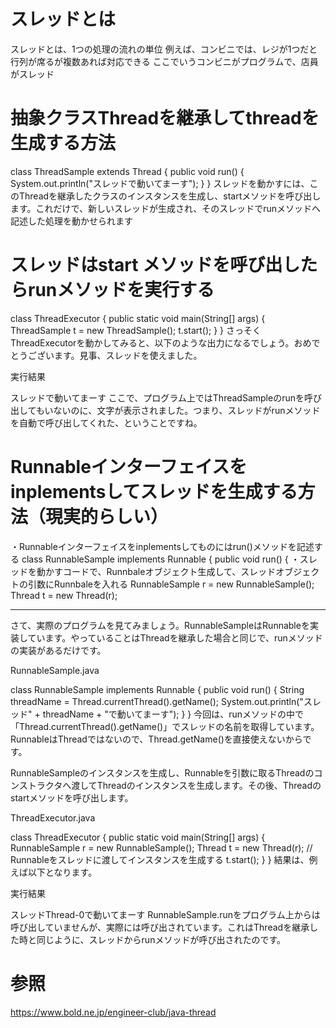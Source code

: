 # スレッドとは
スレッドとは、1つの処理の流れの単位
例えば、コンビニでは、レジが1つだと行列が席るが複数あれば対応できる
ここでいうコンビニがプログラムで、店員がスレッド

# 抽象クラスThreadを継承してthreadを生成する方法

class ThreadSample extends Thread {
    public void run() {
        System.out.println("スレッドで動いてまーす");
    }
}
スレッドを動かすには、このThreadを継承したクラスのインスタンスを生成し、startメソッドを呼び出します。これだけで、新しいスレッドが生成され、そのスレッドでrunメソッドへ記述した処理を動かせられます

# スレッドはstart メソッドを呼び出したらrunメソッドを実行する

class ThreadExecutor {
    public static void main(String[] args) {
        ThreadSample t = new ThreadSample();
        t.start();
    }
}
さっそくThreadExecutorを動かしてみると、以下のような出力になるでしょう。おめでとうございます。見事、スレッドを使えました。

実行結果

スレッドで動いてまーす
ここで、プログラム上ではThreadSampleのrunを呼び出してもいないのに、文字が表示されました。つまり、スレッドがrunメソッドを自動で呼び出してくれた、ということですね。

# Runnableインターフェイスをinplementsしてスレッドを生成する方法（現実的らしい）
・Runnableインターフェイスをinplementsしてものにはrun()メソッドを記述する
class RunnableSample implements Runnable {
    public void run() {
・スレッドを動かすコードで、Runnbaleオブジェクト生成して、スレッドオブジェクトの引数にRunnbaleを入れる
RunnableSample r = new RunnableSample();
Thread t = new Thread(r);

------
さて、実際のプログラムを見てみましょう。RunnableSampleはRunnableを実装しています。やっていることはThreadを継承した場合と同じで、runメソッドの実装があるだけです。

RunnableSample.java

class RunnableSample implements Runnable {
    public void run() {
        String threadName = Thread.currentThread().getName();
        System.out.println("スレッド" + threadName + "で動いてまーす");
    }
}
今回は、runメソッドの中で「Thread.currentThread().getName()」でスレッドの名前を取得しています。RunnableはThreadではないので、Thread.getName()を直接使えないからです。

RunnableSampleのインスタンスを生成し、Runnableを引数に取るThreadのコンストラクタへ渡してThreadのインスタンスを生成します。その後、Threadのstartメソッドを呼び出します。

ThreadExecutor.java

class ThreadExecutor {
    public static void main(String[] args) {
        RunnableSample r = new RunnableSample();
        Thread t = new Thread(r); // Runnableをスレッドに渡してインスタンスを生成する
        t.start();
    }
}
結果は、例えば以下となります。

実行結果

スレッドThread-0で動いてまーす
RunnableSample.runをプログラム上からは呼び出していませんが、実際には呼び出されています。これはThreadを継承した時と同じように、スレッドからrunメソッドが呼び出されたのです。


# 参照
https://www.bold.ne.jp/engineer-club/java-thread
